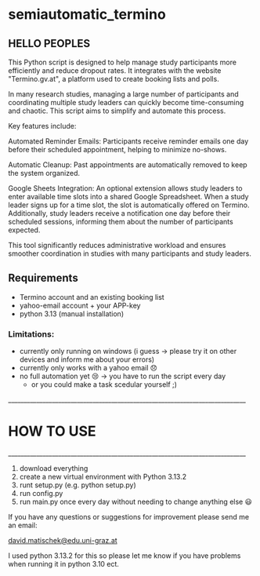 # semiautomatic_termino


## HELLO PEOPLES 

This Python script is designed to help manage study participants more efficiently and reduce dropout rates. It integrates with the website "Termino.gv.at", a platform used to create booking lists and polls.

In many research studies, managing a large number of participants and coordinating multiple study leaders can quickly become time-consuming and chaotic. This script aims to simplify and automate this process.

Key features include:

Automated Reminder Emails: Participants receive reminder emails one day before their scheduled appointment, helping to minimize no-shows.

Automatic Cleanup: Past appointments are automatically removed to keep the system organized.

Google Sheets Integration: An optional extension allows study leaders to enter available time slots into a shared Google Spreadsheet. When a study leader signs up for a time slot, the slot is automatically offered on Termino. Additionally, study leaders receive a notification one day before their scheduled sessions, informing them about the number of participants expected.

This tool significantly reduces administrative workload and ensures smoother coordination in studies with many participants and study leaders.


## Requirements

* Termino account and an existing booking list
* yahoo-email account + your APP-key
* python 3.13 (manual installation)


### Limitations:
* currently only running on windows (i guess -> please try it on other devices and inform me about your errors)
* currently only works with a yahoo email 😞
* no full automation yet 😢 -> you have to run the script every day 
  * or you could make a task scedular yourself ;)



\___________________________________________________________________________\_

# HOW TO USE

\___________________________________________________________________________\_

1. download everything
2. create a new virtual environment with Python 3.13.2
3. runt setup.py (e.g. python setup.py)
4. run config.py
5. run main.py once every day without needing to change anything else 😃




If you have any questions or suggestions for improvement please send me an email:

david.matischek@edu.uni-graz.at

I used python 3.13.2 for this so please let me know if you have problems when running it in python 3.10 ect.
